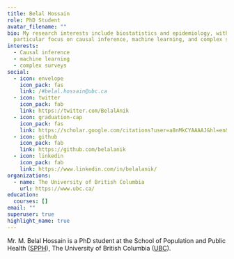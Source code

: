 ```yaml
---
title: Belal Hossain
role: PhD Student
avatar_filename: ""
bio: My research interests include biostatistics and epidemiology, with a
  particular focus on causal inference, machine learning, and complex surveys.
interests:
  - Causal inference
  - machine learning
  - complex surveys
social:
  - icon: envelope
    icon_pack: fas
    link: /#belal.hossain@ubc.ca
  - icon: twitter
    icon_pack: fab
    link: https://twitter.com/BelalAnik
  - icon: graduation-cap
    icon_pack: fas
    link: https://scholar.google.com/citations?user=a8nMkCYAAAAJ&hl=en&authuser=1
  - icon: github
    icon_pack: fab
    link: https://github.com/belalanik
  - icon: linkedin
    icon_pack: fab
    link: https://www.linkedin.com/in/belalanik/
organizations:
  - name: The University of British Columbia
    url: https://www.ubc.ca/
education:
  courses: []
email: ""
superuser: true
highlight_name: true
---
```

Mr. M. Belal Hossain is a PhD student at the School of Population and Public Health ([SPPH](https://www.spph.ubc.ca/)), The University of British Columbia ([UBC](https://www.ubc.ca/)).